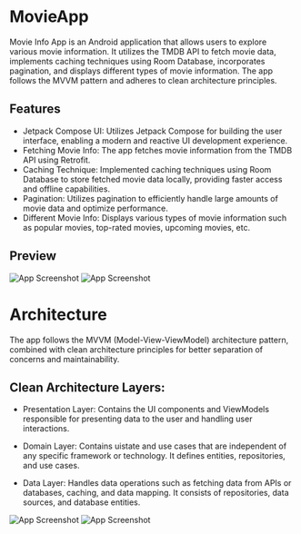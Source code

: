 
# MovieApp
Movie Info App is an Android application that allows users to explore various movie information. It utilizes the TMDB API to fetch movie data, implements caching techniques using Room Database, incorporates pagination, and displays different types of movie information. The app follows the MVVM pattern and adheres to clean architecture principles.


## Features
- Jetpack Compose UI: Utilizes Jetpack Compose for building the user interface, enabling a modern and reactive UI development experience.
- Fetching Movie Info: The app fetches movie information from the   TMDB API using Retrofit.
- Caching Technique: Implemented caching techniques using Room Database to store fetched movie data locally, providing faster access and offline capabilities.
- Pagination: Utilizes pagination to efficiently handle large amounts of movie data and optimize performance.
- Different Movie Info: Displays various types of movie information such as popular movies, top-rated movies, upcoming movies, etc.
  
## Preview

![App Screenshot](https://github.com/Bhushanp091/MovieApp/blob/master/ScreenShots/Screenshot%202024-03-02%20213233.png?raw=true) 
![App Screenshot](https://github.com/Bhushanp091/MovieApp/blob/master/ScreenShots/Screenshot%202024-03-02%20213223.png?raw=true)

# Architecture

The app follows the MVVM (Model-View-ViewModel) architecture pattern, combined with clean architecture principles for better separation of concerns and maintainability.

## Clean Architecture Layers:

- Presentation Layer: Contains the UI components and ViewModels responsible for presenting data to the user and handling user interactions.

- Domain Layer: Contains uistate and use cases that are independent of any specific framework or technology. It defines entities, repositories, and use cases.

- Data Layer: Handles data operations such as fetching data from APIs or databases, caching, and data mapping. It consists of repositories, data sources, and database entities.


![App Screenshot](https://github.com/Bhushanp091/MovieApp/blob/master/ScreenShots/Screenshot%202024-03-02%20213152.png?raw=true)
![App Screenshot](https://github.com/Bhushanp091/MovieApp/blob/master/ScreenShots/Screenshot%202024-03-02%20213213.png?raw=true)
